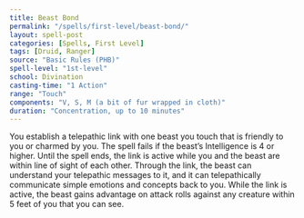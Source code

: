 ```yaml
---
title: Beast Bond
permalink: "/spells/first-level/beast-bond/"
layout: spell-post
categories: [Spells, First Level]
tags: [Druid, Ranger]
source: "Basic Rules (PHB)"
spell-level: "1st-level"
school: Divination 
casting-time: "1 Action"
range: "Touch"
components: "V, S, M (a bit of fur wrapped in cloth)"
duration: "Concentration, up to 10 minutes"
---
```


You establish a telepathic link with one beast you touch that is friendly to you or charmed by you. The spell fails if the beast’s Intelligence is 4 or higher. Until the spell ends, the link is active while you and the beast are within line of sight of each other. Through the link, the beast can understand your telepathic messages to it, and it can telepathically communicate simple emotions and concepts back to you. While the link is active, the beast gains advantage on attack rolls against any creature within 5 feet of you that you can see.